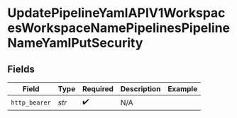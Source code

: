 # UpdatePipelineYamlAPIV1WorkspacesWorkspaceNamePipelinesPipelineNameYamlPutSecurity


## Fields

| Field              | Type               | Required           | Description        | Example            |
| ------------------ | ------------------ | ------------------ | ------------------ | ------------------ |
| `http_bearer`      | *str*              | :heavy_check_mark: | N/A                |                    |